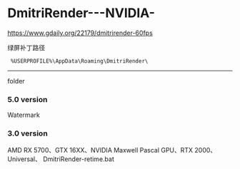 # DmitriRender---NVIDIA-

https://www.gdaily.org/22179/dmitrirender-60fps

绿屏补丁路径

```  %USERPROFILE%\AppData\Roaming\DmitriRender\ ``` 


<hr>

folder 

### 5.0 version  

Watermark


### 3.0 version 

AMD RX 5700、GTX 16XX、NVIDIA Maxwell Pascal GPU、RTX 2000、Universal、 DmitriRender-retime.bat 

